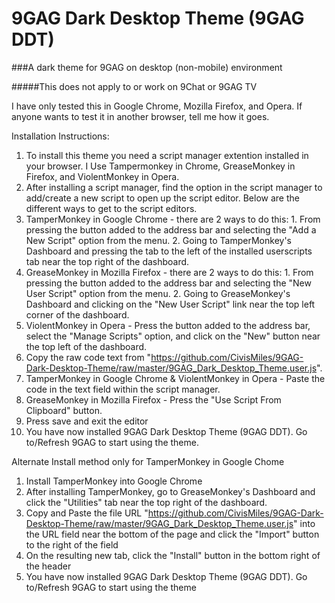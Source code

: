 # 9GAG Dark Desktop Theme (9GAG DDT)

###A dark theme for 9GAG on desktop (non-mobile) environment

#####This does not apply to or work on 9Chat or 9GAG TV

I have only tested this in Google Chrome, Mozilla Firefox, and Opera. If anyone wants to test it in another browser, tell me how it goes.

Installation Instructions:
1. To install this theme you need a script manager extention installed in your browser. I Use Tampermonkey in Chrome, GreaseMonkey in Firefox, and ViolentMonkey in Opera.
2. After installing a script manager, find the option in the script manager to add/create a new script to open up the script editor. Below are the different ways to get to the script editors.
  1. TamperMonkey in Google Chrome - there are 2 ways to do this:
    1. From pressing the button added to the address bar and selecting the "Add a New Script" option from the menu.
    2. Going to TamperMonkey's Dashboard and pressing the tab to the left of the installed userscripts tab near the top right of the dashboard.
  2. GreaseMonkey in Mozilla Firefox - there are 2 ways to do this:
    1. From pressing the button added to the address bar and selecting the "New User Script" option from the menu.
    2. Going to GreaseMonkey's Dashboard and clicking on the "New User Script" link near the top left corner of the dashboard.
  3. ViolentMonkey in Opera - Press the button added to the address bar, select the "Manage Scripts" option, and click on the "New" button near the top left of the dashboard.
3. Copy the raw code text from "https://github.com/CivisMiles/9GAG-Dark-Desktop-Theme/raw/master/9GAG_Dark_Desktop_Theme.user.js".
  1. TamperMonkey in Google Chrome & ViolentMonkey in Opera - Paste the code in the text field within the script manager.
  2. GreaseMonkey in Mozilla Firefox - Press the "Use Script From Clipboard" button.
4. Press save and exit the editor
5. You have now installed 9GAG Dark Desktop Theme (9GAG DDT). Go to/Refresh 9GAG to start using the theme.

Alternate Install method only for TamperMonkey in Google Chome
1. Install TamperMonkey into Google Chrome
2. After installing TamperMonkey, go to GreaseMonkey's Dashboard and click the "Utilities" tab near the top right of the dashboard.
3. Copy and Paste the file URL "https://github.com/CivisMiles/9GAG-Dark-Desktop-Theme/raw/master/9GAG_Dark_Desktop_Theme.user.js" into the URL field near the bottom of the page and click the "Import" button to the right of the field
4. On the resulting new tab, click the "Install" button in the bottom right of the header
5. You have now installed 9GAG Dark Desktop Theme (9GAG DDT). Go to/Refresh 9GAG to start using the theme
